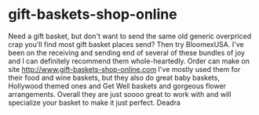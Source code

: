 gift-baskets-shop-online
========================

Need a gift basket, but don't want to send the same old generic overpriced crap you'll find most gift basket places send? Then try BloomexUSA. I've been on the receiving and sending end of several of these bundles of joy and I can definitely recommend them whole-heartedly. Order can make on site  http://www.gift-baskets-shop-online.com I've mostly used them for their food and wine baskets, but they also do great baby baskets, Hollywood themed ones and Get Well baskets and gorgeous flower arrangements. Overall they are just soooo great to work with and will specialize your basket to make it just perfect. Deadra
